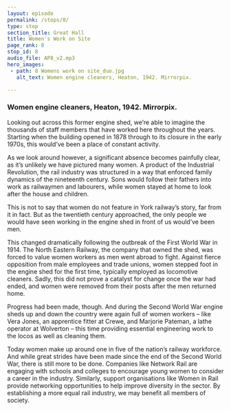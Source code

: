 ```yaml
---
layout: episode
permalink: /stops/8/
type: stop
section_title: Great Hall
title: Women's Work on Site
page_rank: 8
stop_id: 8
audio_file: AP8_v2.mp3
hero_images:
 - path: 8 Womens work on site_duo.jpg
   alt_text: Women engine cleaners, Heaton, 1942. Mirrorpix.

---
```

### Women engine cleaners, Heaton, 1942. Mirrorpix.

Looking out across this former engine shed, we’re able to imagine the thousands of staff members that have worked here throughout the years. Starting when the building opened in 1878 through to its closure in the early 1970s, this would’ve been a place of constant activity.<space><space>

As we look around however, a significant absence becomes painfully clear, as it’s unlikely we have pictured many women. A product of the Industrial Revolution, the rail industry was structured in a way that enforced family dynamics of the nineteenth century. Sons would follow their fathers into work as railwaymen and labourers, while women stayed at home to look after the house and children.<space><space>

This is not to say that women do not feature in York railway’s story, far from it in fact. But as the twentieth century approached, the only people we would have seen working in the engine shed in front of us would’ve been men.<space><space>

This changed dramatically following the outbreak of the First World War in 1914. The North Eastern Railway, the company that owned the shed, was forced to value women workers as men went abroad to fight. Against fierce opposition from male employees and trade unions, women stepped foot in the engine shed for the first time, typically employed as locomotive cleaners. Sadly, this did not prove a catalyst for change once the war had ended, and women were removed from their posts after the men returned home.<space><space>

Progress had been made, though. And during the Second World War engine sheds up and down the country were again full of women workers – like Vera Jones, an apprentice fitter at Crewe, and Marjorie Pateman, a lathe operator at Wolverton – this time providing essential engineering work to the locos as well as cleaning them.<space><space>

Today women make up around one in five of the nation’s railway workforce. And while great strides have been made since the end of the Second World War, there is still more to be done. Companies like Network Rail are engaging with schools and colleges to encourage young women to consider a career in the industry. Similarly, support organisations like Women in Rail provide networking opportunities to help improve diversity in the sector. By establishing a more equal rail industry, we may benefit all members of society.
